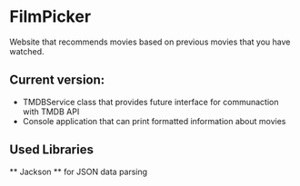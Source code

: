 # FilmPicker
Website that recommends movies based on previous movies that you have watched.

## Current version:
* TMDBService class that provides future interface for communaction with TMDB API
* Console application that can print formatted information about movies

## Used Libraries

** Jackson ** for JSON data parsing  
